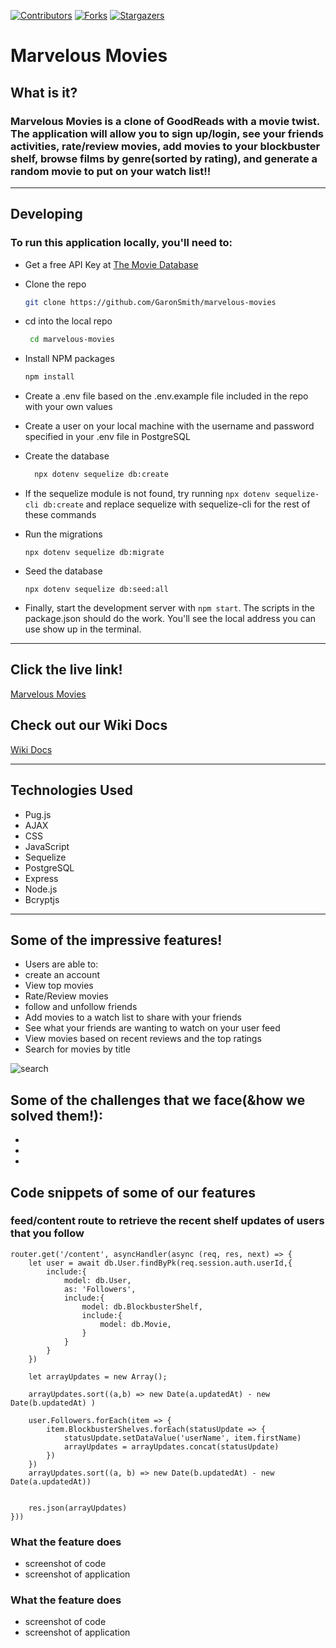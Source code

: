 [![Contributors][contributors-shield]][contributors-url]
[![Forks][forks-shield]][forks-url]
[![Stargazers][stars-shield]][stars-url]


# Marvelous Movies
## What is it? 
### Marvelous Movies is a clone of GoodReads with a movie twist. The application will allow you to sign up/login, see your friends activities, rate/review movies, add movies to your blockbuster shelf, browse films by genre(sorted by rating), and generate a random movie to put on your watch list!!
***
## Developing
### To run this application locally, you'll need to:
* Get a free API Key at [The Movie Database](https://www.themoviedb.org/)

* Clone the repo
   ```sh
   git clone https://github.com/GaronSmith/marvelous-movies
   ```

* cd into the local repo
   ```sh
    cd marvelous-movies
    ```
* Install NPM packages
   ```sh
   npm install
   ```
* Create a .env file based on the .env.example file included in the repo with your own values

* Create a user on your local machine with the username and password specified in your .env file in PostgreSQL


* Create the database
  ```sh
    npx dotenv sequelize db:create
    ```
 * If the sequelize module is not found, try running ``npx dotenv sequelize-cli db:create`` and replace sequelize with sequelize-cli for the rest of these commands
* Run the migrations
  ```
  npx dotenv sequelize db:migrate
  ```
* Seed the database
  ```
  npx dotenv sequelize db:seed:all
  ```
* Finally, start the development server with `npm start`. The scripts in the package.json should do the work. You'll see the local address you can use show up in the terminal.
*** 
## Click the live link!
  [Marvelous Movies](https://marvelous-movies.herokuapp.com/)
## Check out our Wiki Docs
[Wiki Docs](https://github.com/GaronSmith/marvelous-movies/wiki)
***
## Technologies Used
* Pug.js
* AJAX
* CSS
* JavaScript
* Sequelize
* PostgreSQL
* Express
* Node.js
* Bcryptjs
***
## Some of the impressive features!
* Users are able to:
* create an account
* View top movies
* Rate/Review movies
* follow and unfollow friends
* Add movies to a watch list to share with your friends
* See what your friends are wanting to watch on your user feed
* View movies based on recent reviews and the top ratings
* Search for movies by title

![search](https://user-images.githubusercontent.com/67882384/104206244-48e91c00-53fd-11eb-8b5a-76ca3be32223.gif)




## Some of the challenges that we face(&how we solved them!):
*
*
*

## Code snippets of some of our features
### feed/content route to retrieve the recent shelf updates of users that you follow

```
router.get('/content', asyncHandler(async (req, res, next) => {
    let user = await db.User.findByPk(req.session.auth.userId,{
        include:{
            model: db.User,
            as: 'Followers',
            include:{
                model: db.BlockbusterShelf,
                include:{
                    model: db.Movie,
                }
            }
        }
    })
 
    let arrayUpdates = new Array();
   
    arrayUpdates.sort((a,b) => new Date(a.updatedAt) - new Date(b.updatedAt) )
    
    user.Followers.forEach(item => {
        item.BlockbusterShelves.forEach(statusUpdate => {
            statusUpdate.setDataValue('userName', item.firstName)
            arrayUpdates = arrayUpdates.concat(statusUpdate)
        })
    })
    arrayUpdates.sort((a, b) => new Date(b.updatedAt) - new Date(a.updatedAt))
    

    res.json(arrayUpdates)
}))
```


### What the feature does
* screenshot of code
* screenshot of application
### What the feature does
* screenshot of code
* screenshot of application


[contributors-shield]: https://img.shields.io/github/contributors/GaronSmith/marvelous-movies.svg?style=for-the-badge
[contributors-url]: https://github.com/GaronSmith/marvelous-movies/graphs/contributors
[forks-shield]: https://img.shields.io/github/forks/GaronSmith/marvelous-movies.svg?style=for-the-badge
[forks-url]: https://github.com/GaronSmith/marvelous-movies/network/members
[stars-shield]: https://img.shields.io/github/stars/GaronSmith/marvelous-movies.svg?style=for-the-badge
[stars-url]: https://github.com/GaronSmith/marvelous-movies/stargazers



